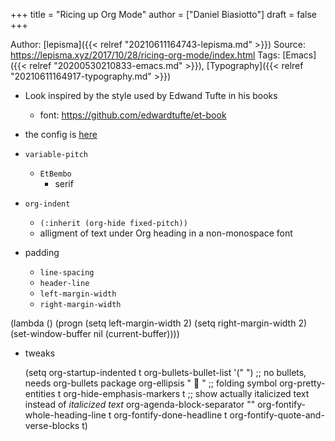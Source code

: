 +++
title = "Ricing up Org Mode"
author = ["Daniel Biasiotto"]
draft = false
+++

Author: [lepisma]({{< relref "20210611164743-lepisma.md" >}})
Source: <https://lepisma.xyz/2017/10/28/ricing-org-mode/index.html>
Tags: [Emacs]({{< relref "20200530210833-emacs.md" >}}), [Typography]({{< relref "20210611164917-typography.md" >}})

-   Look inspired by the style used by Edwand Tufte in his books
    -   font: <https://github.com/edwardtufte/et-book>

-   the config is [here](https://github.com/lepisma/rogue/blob/75ab1c3422b409f41daa4c003b931e869eed0914/config.el#L205)

-   `variable-pitch`
    -   `EtBembo`
        -   serif

-   `org-indent`
    -   `(:inherit (org-hide fixed-pitch))`
    -   alligment of text under Org heading in a non-monospace font

-   padding
    -   `line-spacing`
    -   `header-line`
    -   `left-margin-width`
    -   `right-margin-width`

<div class="code">

(lambda () (progn
  (setq left-margin-width 2)
  (setq right-margin-width 2)
  (set-window-buffer nil (current-buffer))))

</div>

-   tweaks

    <div class="code">

    (setq org-startup-indented t
        org-bullets-bullet-list '(" ") ;; no bullets, needs org-bullets package
        org-ellipsis "  " ;; folding symbol
        org-pretty-entities t
        org-hide-emphasis-markers t
        ;; show actually italicized text instead of _italicized text_
        org-agenda-block-separator ""
        org-fontify-whole-heading-line t
        org-fontify-done-headline t
        org-fontify-quote-and-verse-blocks t)

    </div>